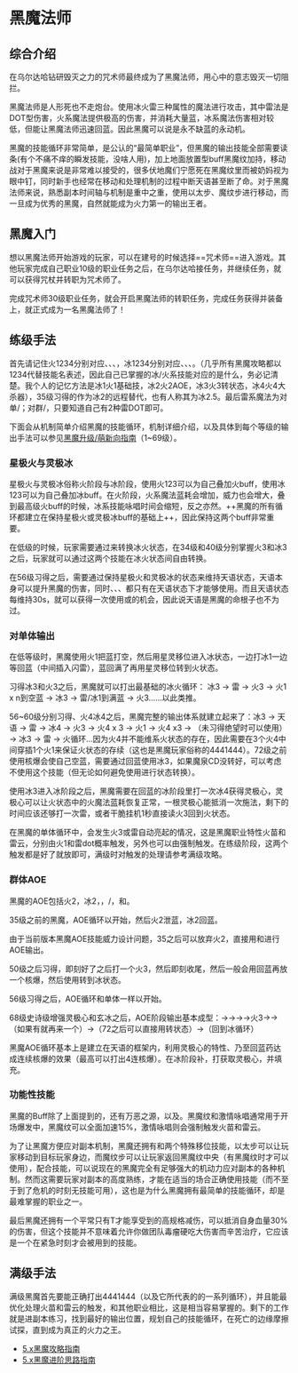 # 黑魔法师
<FloatTOC />

## 综合介绍

在乌尔达哈钻研毁灭之力的咒术师最终成为了黑魔法师，用心中的意志毁灭一切阻拦。

黑魔法师是人形死也不走炮台。使用冰火雷三种属性的魔法进行攻击，其中雷法是DOT型伤害，火系魔法提供极高的伤害，并消耗大量蓝，冰系魔法伤害相对较低，但能让黑魔法师迅速回蓝。因此黑魔可以说是永不缺蓝的永动机。

黑魔的技能循环非常简单，是公认的“最简单职业”，但黑魔的输出技能全部需要读条(有个不痛不痒的瞬发技能，没啥人用)，加上地面放置型buff黑魔纹加持，移动战对于黑魔来说是非常难以接受的，很多伏地魔们宁愿死在黑魔纹里而被奶妈视为眼中钉，同时新手也经常在移动和处理机制的过程中断天语甚至断了命。对于黑魔法师来说，熟悉副本时间轴与机制是重中之重，使用以太步、魔纹步进行移动，而一旦成为优秀的黑魔，自然就能成为火力第一的输出王者。

## 黑魔入门

想以黑魔法师开始游戏的玩家，可以在建号的时候选择==咒术师==进入游戏。其他玩家完成自己职业10级的职业任务之后，在乌尔达哈接任务<quest name="如何加入咒术师行会" type="plus" />，并继续<quest name="濒临深渊的咒术师" type="plus" />任务，就可以获得咒杖并转职为咒术师了。

完成咒术师30级职业任务<quest name="胆小之人的勇气" type="plus" />，就会开启黑魔法师的转职任务<quest name="罪人的低语，命运的神谕" type="plus" />，完成任务获得<item name="黑魔法师之证" />并装备上，就正式成为一名黑魔法师了！

## 练级手法

首先请记住火1234分别对应<Action name="火炎" />、<Action name="烈炎" />、<Action name="爆炎" />、<Action name="炽炎" />，冰1234分别对应<Action name="冰结" />、<Action name="冰冻" />、<Action name="冰封" />、<Action name="冰澈" />。（几乎所有黑魔攻略都以1234代替技能名表述，因此自己已掌握的冰/火系技能对应的是什么，务必记清楚。我个人的记忆方法是冰1火1基础技，冰2火2AOE，冰3火3转状态，冰4火4大杀器），35级习得的<Action name="玄冰" />作为冰2的远程替代，也有人称其为冰2.5。最后雷系魔法为对单<Action name="闪雷" />/<Action name="暴雷" />；对群<Action name="震雷" />/<Action name="霹雷" />，只要知道自己有2种雷DOT即可。

下面会从机制简单介绍黑魔的技能循环，机制详细介绍，以及具体到每个等级的输出手法可以参见[黑魔升级/萌新向指南](https://bbs.nga.cn/read.php?tid=12789024)（1~69级）。

### 星极火与灵极冰

星极火与灵极冰俗称火阶段与冰阶段，使用火123可以为自己叠加火buff，使用冰123可以为自己叠加冰buff。在火阶段，火系魔法蓝耗会增加，威力也会增大，叠到最高级火buff的时候，冰系技能咏唱时间会缩短，反之亦然。++黑魔的所有循环都建立在保持星极火或灵极冰buff的基础上++，因此保持这两个buff非常重要。

在低级的时候，玩家需要通过<Action name="星灵移位" />来转换冰火状态，在34级和40级分别掌握<Action name="爆炎" >火3</Action>和<Action name="冰封" >冰3</Action>之后，玩家就可以通过这两个技能在冰火状态间自由转换。

在56级习得<Action name="天语" />之后，需要通过保持星极火和灵极冰的状态来维持天语状态，天语本身可以提升黑魔的伤害，同时<Action name="冰澈" />、<Action name="炽炎" />、<Action name="绝望" />、<Action name="灵极魂" />都只有在天语状态下才能够使用。而且天语状态每维持30s，就可以获得一次使用<Action name="秽浊" />或<Action name="异言" />的机会，因此说天语是黑魔的命根子也不为过。

### 对单体输出

在低等级时，黑魔使用<Action name="火炎" >火1</Action>把蓝打空，然后用星灵移位进入冰状态，一边打<Action name="冰结" >冰1</Action>一边等回蓝（中间插入闪雷），蓝回满了再用星灵移位转到火状态。

习得<Action name="冰封" >冰3</Action>和<Action name="爆炎" >火3</Action>之后，黑魔就可以打出最基础的冰火循环： <Action name="冰封" >冰3</Action> → 雷 → <Action name="爆炎" >火3</Action> → <Action name="火炎" >火1</Action> x n到空蓝 → <Action name="冰封" >冰3</Action> → 雷/<Action name="冰结" >冰1</Action>到满蓝 → <Action name="爆炎" >火3</Action>……以此类推。

56~60级分别习得<Action name="天语" />、<Action name="炽炎" >火4</Action><Action name="冰澈" >冰4</Action>之后，黑魔完整的输出体系就建立起来了：<Action name="冰封" >冰3</Action> → 天语 → 雷 → <Action name="冰澈" >冰4</Action> → <Action name="爆炎" >火3</Action> → <Action name="炽炎" >火4</Action> x 3 → <Action name="火炎" >火1</Action> → <Action name="炽炎" >火4</Action> x3 → <Action name="绝望" />（未习得绝望时可以使用<Action name="核爆" />）→ <Action name="冰封" >冰3</Action> → 雷 → 火循环…因为火4并不能维系火状态的存在，因此需要在3个火4中间穿插1个<Action name="火炎" >火1</Action>来保证火状态的存续（这也是黑魔玩家俗称的4441444）。72级之前使用核爆会使自己空蓝，需要通过<Action name="魔泉" />回蓝使用<Action name="冰封" >冰3</Action>，如果魔泉CD没转好，可以考虑不使用这个技能（但无论如何避免使用<Action name="星灵移位" />进行状态转换）。

使用冰3进入冰阶段之后，黑魔需要在回蓝的冰阶段里打一次<Action name="冰澈" >冰4</Action>获得灵极心，灵极心可以让火状态中的火魔法蓝耗恢复正常，一根灵极心能抵消一次施法，剩下的时间应该还够打一次雷，或者干脆挂机1秒直接读<Action name="爆炎" >火3</Action>回到火状态。

在黑魔的单体循环中，会发生<Action name="爆炎" >火3</Action>或雷自动亮起的情况，这是黑魔职业特性火苗和雷云，分别由<Action name="火炎" >火1</Action>和雷dot概率触发，另外也可以由<Action name="激情咏唱" />强制触发。在练级阶段，这两个触发都是好了就放即可，满级时对触发的处理请参考满级攻略。

### 群体AOE

黑魔的AOE包括<Action name="烈炎" >火2</Action>，<Action name="冰冻" >冰2</Action>，<Action name="玄冰" />，<Action name="震雷" />/<Action name="霹雷" />，<Action name="核爆" />和<Action name="秽浊" />。

35级之前的黑魔，AOE循环以<Action name="震雷" />开始，然后<Action name="烈炎" >火2</Action>泄蓝，<Action name="冰冻" >冰2</Action>回蓝。

由于当前版本黑魔AOE技能威力设计问题，35之后可以放弃<Action name="烈炎" >火2</Action>，直接用<Action name="震雷" />和<Action name="玄冰" />进行AOE输出。

50级之后习得<Action name="核爆" />，即刻好了之后打一个<Action name="爆炎" >火3</Action>，然后<Action name="即刻咏唱" >即刻</Action><Action name="核爆" />收尾，然后一般会用<Action name="魔泉" />回蓝再放一个核爆，然后使用<Action name="星灵移位" />转到冰状态。

56级习得<Action name="天语" />之后，AOE循环和单体一样以<Action name="天语" />开始。

68级史诗级增强灵极心和玄冰之后，AOE阶段输出基本成型：<Action name="玄冰" />→<Action name="天语" />→<Action name="霹雷" />→<Action name="玄冰" />→<Action name="爆炎" >火3</Action>→<Action name="核爆" />→<Action name="核爆" />（如果有<Action name="魔泉" />就再来一个<Action name="核爆" />）→<Action name="星灵移位" />（72之后可以直接用<Action name="玄冰" />转状态）→<Action name="霹雷" />（回到冰循环）

黑魔AOE循环基本上是建立在天语的框架内，利用灵极心的特性、<Action name="魔泉" />乃至回蓝药达成连续核爆的效果（最高可以打出4连核爆）。在冰阶段补<Action name="霹雷" />，打<Action name="玄冰" />获取灵极心，并填充<Action name="秽浊" />。

### 功能性技能

黑魔的Buff除了上面提到的<Action name="天语" />，还有万恶之源<Action name="黑魔纹" />，以及<Action name="激情咏唱" />。黑魔纹和激情咏唱通常用于开场爆发中，黑魔纹可以全面加速15%，激情咏唱则会强制触发火苗和雷云。 

为了让黑魔方便应对副本机制，黑魔还拥有<Action name="以太步" />和<Action name="魔纹步" />两个特殊移位技能，以太步可以让玩家移动到目标玩家身边，而魔纹步可以让玩家返回黑魔纹中央（有黑魔纹时才可以使用），配合<Action name="三连咏唱" />技能，可以说现在的黑魔完全有足够强大的机动力应对副本的各种机制。然而这需要玩家对副本的高度熟练，才能在适当的场合正确使用技能（而不至于到了危机的时刻无技能可用），这也是为什么黑魔拥有最简单的技能循环，却是最难掌握的职业之一。

最后黑魔还拥有一个平常只有T才能享受到的高规格减伤<Action name="魔罩" />，可以抵消自身血量30%的伤害，但这个技能并不意味着允许你做团队毒瘤硬吃大伤害而辛苦治疗，它应该是一个在紧急时刻才会被用到的技能。

## 满级手法

满级黑魔首先要能正确打出4441444（以及它所代表的的一系列循环），并且能最优化处理火苗和雷云的触发，和其他职业相比，这是相当容易掌握的。剩下的工作就是进副本练习，找到最好的输出位置，规划自己的技能循环，在死亡的边缘摩擦试探，直到成为真正的火力之王。

* [5.x黑魔攻略指南](https://bbs.nga.cn/read.php?tid=17926549)
* [5.x黑魔进阶思路指南](https://bbs.nga.cn/read.php?tid=17940756)
